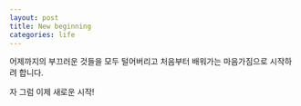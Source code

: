 ```yaml
---
layout: post
title: New beginning
categories: life
---
```


어제까지의 부끄러운 것들을 모두 털어버리고 처음부터 배워가는 마음가짐으로 시작하려 합니다. 

자 그럼 이제 새로운 시작!